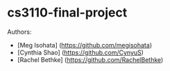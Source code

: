 # cs3110-final-project
Authors:
- [Meg Isohata] (https://github.com/megisohata)
- [Cynthia Shao] (https://github.com/CynyuS)
- [Rachel Bethke] (https://github.com/RachelBethke)